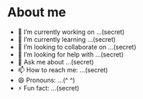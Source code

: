# About me

<!--
**sting-wang96/sting-wang96** is a ✨ _special_ ✨ repository because its `README.md` (this file) appears on your GitHub profile.

Here are some ideas to get you started:
-->

- 🔭 I’m currently working on ...(secret)
- 🌱 I’m currently learning ...(secret)
- 👯 I’m looking to collaborate on ...(secret)
- 🤔 I’m looking for help with ...(secret)
- 💬 Ask me about ...(secret)
- 📫 How to reach me: ...(secret)
- 😄 Pronouns: ...(^ ^)
- ⚡ Fun fact: ...(secret)

